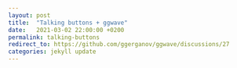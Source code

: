 ```yaml
---
layout: post
title:  "Talking buttons + ggwave"
date:   2021-03-02 22:00:00 +0200
permalink: talking-buttons
redirect_to: https://github.com/ggerganov/ggwave/discussions/27
categories: jekyll update
---
```

